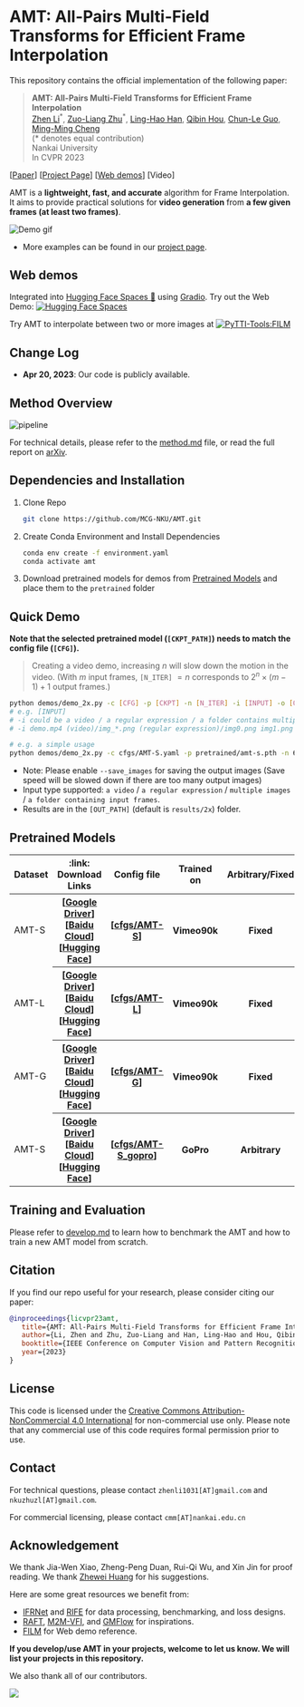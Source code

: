 # AMT: All-Pairs Multi-Field Transforms for Efficient Frame Interpolation


This repository contains the official implementation of the following paper:
> **AMT: All-Pairs Multi-Field Transforms for Efficient Frame Interpolation**<br>
> [Zhen Li](https://paper99.github.io/)<sup>\*</sup>, [Zuo-Liang Zhu](https://nk-cs-zzl.github.io/)<sup>\*</sup>, [Ling-Hao Han](https://scholar.google.com/citations?user=0ooNdgUAAAAJ&hl=en), [Qibin Hou](https://scholar.google.com/citations?hl=en&user=fF8OFV8AAAAJ&view_op=list_works), [Chun-Le Guo](https://scholar.google.com/citations?hl=en&user=RZLYwR0AAAAJ),  [Ming-Ming Cheng](https://mmcheng.net/cmm)<br>
> (\* denotes equal contribution) <br>
> Nankai University <br>
> In CVPR 2023<br>

[[Paper](https://arxiv.org/abs/2304.09790)]
[[Project Page](https://nk-cs-zzl.github.io/projects/amt/index.html)]
[[Web demos](#web-demos)]
[Video]

AMT is a **lightweight, fast, and accurate** algorithm for Frame Interpolation. 
It aims to provide practical solutions for **video generation** from **a few given frames (at least two frames)**.

![Demo gif](assets/amt_demo.gif)
* More examples can be found in our [project page](https://nk-cs-zzl.github.io/projects/amt/index.html).

## Web demos
Integrated into [Hugging Face Spaces 🤗](https://huggingface.co/spaces) using [Gradio](https://github.com/gradio-app/gradio). Try out the Web Demo: [![Hugging Face Spaces](https://img.shields.io/badge/%F0%9F%A4%97%20Hugging%20Face-Spaces-blue)](https://huggingface.co/spaces/NKU-AMT/AMT)

Try AMT to interpolate between two or more images at [![PyTTI-Tools:FILM](https://colab.research.google.com/web_assets/colab-badge.svg)](https://colab.research.google.com/drive/1IeVO5BmLouhRh6fL2z_y18kgubotoaBq?usp=sharing)


## Change Log
- **Apr 20, 2023**: Our code is publicly available.


## Method Overview
![pipeline](https://user-images.githubusercontent.com/21050959/229420451-65951bd0-732c-4f09-9121-f291a3862d6e.png)

For technical details, please refer to the [method.md](docs/method.md) file, or read the full report on [arXiv](https://arxiv.org/abs/2304.09790).

## Dependencies and Installation
1. Clone Repo

   ```bash
   git clone https://github.com/MCG-NKU/AMT.git
   ```

2. Create Conda Environment and Install Dependencies

   ```bash
   conda env create -f environment.yaml
   conda activate amt
   ```
3. Download pretrained models for demos from [Pretrained Models](#pretrained-models) and place them to the `pretrained` folder

## Quick Demo

**Note that the selected pretrained model (`[CKPT_PATH]`) needs to match the config file (`[CFG]`).**

 > Creating a video demo, increasing $n$ will slow down the motion in the video. (With $m$ input frames, `[N_ITER]` $=n$ corresponds to $2^n\times (m-1)+1$ output frames.)


 ```bash
 python demos/demo_2x.py -c [CFG] -p [CKPT] -n [N_ITER] -i [INPUT] -o [OUT_PATH] -r [FRAME_RATE]
 # e.g. [INPUT]
 # -i could be a video / a regular expression / a folder contains multiple images
 # -i demo.mp4 (video)/img_*.png (regular expression)/img0.png img1.png (images)/demo_input (folder)

 # e.g. a simple usage
 python demos/demo_2x.py -c cfgs/AMT-S.yaml -p pretrained/amt-s.pth -n 6 -i assets/quick_demo/img0.png assets/quick_demo/img1.png

 ```

 + Note: Please enable `--save_images` for saving the output images (Save speed will be slowed down if there are too many output images)
 + Input type supported: `a video` / `a regular expression` / `multiple images` / `a folder containing input frames`.
 + Results are in the `[OUT_PATH]` (default is `results/2x`) folder.

## Pretrained Models

<p id="Pretrained"></p>

<table>
<thead>
  <tr>
    <th> Dataset </th>
    <th> :link: Download Links </th>
    <th> Config file </th>
    <th> Trained on </th>
    <th> Arbitrary/Fixed </th>
  </tr>
</thead>
<tbody>
  <tr>
    <td>AMT-S</td>
    <th> [<a href="https://drive.google.com/file/d/1WmOKmQmd6pnLpID8EpUe-TddFpJuavrL/view?usp=share_link">Google Driver</a>][<a href="https://pan.baidu.com/s/1yGaNLeb9TG5-81t0skrOUA?pwd=f66n">Baidu Cloud</a>][<a href="https://huggingface.co/lalala125/AMT/resolve/main/amt-s.pth">Hugging Face</a>] </th>
    <th> [<a href="cfgs/AMT-S.yaml">cfgs/AMT-S</a>] </th>
    <th>Vimeo90k</th>
    <th>Fixed</th>
  </tr>
  <tr>
    <td>AMT-L</td>
    <th>[<a href="https://drive.google.com/file/d/1UyhYpAQLXMjFA55rlFZ0kdiSVTL7oU-z/view?usp=share_link">Google Driver</a>][<a href="https://pan.baidu.com/s/1qI4fBgS405Bd4Wn1R3Gbeg?pwd=nbne">Baidu Cloud</a>][<a href="https://huggingface.co/lalala125/AMT/resolve/main/amt-l.pth">Hugging Face</a>]</th>
    <th> [<a href="cfgs/AMT-L.yaml">cfgs/AMT-L</a>] </th>
    <th>Vimeo90k</th>
    <th>Fixed</th>
  </tr>
  <tr>
    <td>AMT-G</td>
    <th>[<a href="https://drive.google.com/file/d/1yieLtKh4ei3gOrLN1LhKSP_9157Q-mtP/view?usp=share_link">Google Driver</a>][<a href="https://pan.baidu.com/s/1AjmQVziQut1bXgQnDcDKvA?pwd=caf6">Baidu Cloud</a>][<a href="https://huggingface.co/lalala125/AMT/resolve/main/amt-g.pth">Hugging Face</a>] </th>
    <th> [<a href="cfgs/AMT-G.yaml">cfgs/AMT-G</a>] </th>
    <th>Vimeo90k</th>
    <th>Fixed</th>
  </tr>
  <tr>
    <td>AMT-S</td>
    <th>[<a href="https://drive.google.com/file/d/1f1xAF0EDm-rjDdny8_aLyeedfM0QL4-C/view?usp=share_link">Google Driver</a>][<a href="https://pan.baidu.com/s/1eZtoULyduQM8AkXeYEBOEw?pwd=8hy3">Baidu Cloud</a>][<a href="https://huggingface.co/lalala125/AMT/resolve/main/gopro_amt-s.pth">Hugging Face</a>] </th>
    <th> [<a href="cfgs/AMT-S_gopro.yaml">cfgs/AMT-S_gopro</a>] </th>
    <th>GoPro</th>
    <th>Arbitrary</th>
  </tr>
</tbody>
</table>

## Training and Evaluation

Please refer to [develop.md](docs/develop.md) to learn how to benchmark the AMT and how to train a new AMT model from scratch.


## Citation
   If you find our repo useful for your research, please consider citing our paper:

   ```bibtex
   @inproceedings{licvpr23amt,
      title={AMT: All-Pairs Multi-Field Transforms for Efficient Frame Interpolation},
      author={Li, Zhen and Zhu, Zuo-Liang and Han, Ling-Hao and Hou, Qibin and Guo, Chun-Le and Cheng, Ming-Ming},
      booktitle={IEEE Conference on Computer Vision and Pattern Recognition (CVPR)},
      year={2023}
   }
   ```


## License
This code is licensed under the [Creative Commons Attribution-NonCommercial 4.0 International](https://creativecommons.org/licenses/by-nc/4.0/) for non-commercial use only.
Please note that any commercial use of this code requires formal permission prior to use.

## Contact

For technical questions, please contact `zhenli1031[AT]gmail.com` and `nkuzhuzl[AT]gmail.com`.

For commercial licensing, please contact `cmm[AT]nankai.edu.cn`

## Acknowledgement

We thank Jia-Wen Xiao, Zheng-Peng Duan, Rui-Qi Wu, and Xin Jin for proof reading.
We thank [Zhewei Huang](https://github.com/hzwer) for his suggestions.

Here are some great resources we benefit from:

- [IFRNet](https://github.com/ltkong218/IFRNet) and [RIFE](https://github.com/megvii-research/ECCV2022-RIFE) for data processing, benchmarking, and loss designs.
- [RAFT](https://github.com/princeton-vl/RAFT), [M2M-VFI](https://github.com/feinanshan/M2M_VFI), and [GMFlow](https://github.com/haofeixu/gmflow) for inspirations.
- [FILM](https://github.com/google-research/frame-interpolation) for Web demo reference.


**If you develop/use AMT in your projects, welcome to let us know. We will list your projects in this repository.**

We also thank all of our contributors.

<a href="https://github.com/MCG-NKU/AMT/graphs/contributors">
  <img src="https://contrib.rocks/image?repo=MCG-NKU/AMT" />
</a>


